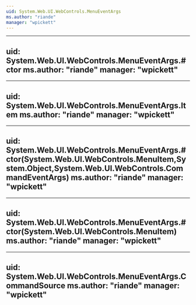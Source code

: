 ```yaml
---
uid: System.Web.UI.WebControls.MenuEventArgs
ms.author: "riande"
manager: "wpickett"
---
```


---
uid: System.Web.UI.WebControls.MenuEventArgs.#ctor
ms.author: "riande"
manager: "wpickett"
---

---
uid: System.Web.UI.WebControls.MenuEventArgs.Item
ms.author: "riande"
manager: "wpickett"
---

---
uid: System.Web.UI.WebControls.MenuEventArgs.#ctor(System.Web.UI.WebControls.MenuItem,System.Object,System.Web.UI.WebControls.CommandEventArgs)
ms.author: "riande"
manager: "wpickett"
---

---
uid: System.Web.UI.WebControls.MenuEventArgs.#ctor(System.Web.UI.WebControls.MenuItem)
ms.author: "riande"
manager: "wpickett"
---

---
uid: System.Web.UI.WebControls.MenuEventArgs.CommandSource
ms.author: "riande"
manager: "wpickett"
---
